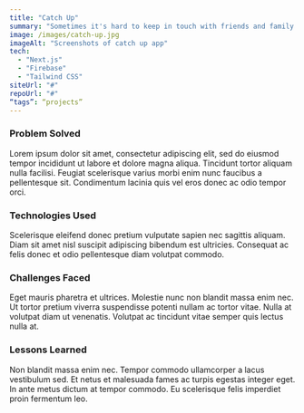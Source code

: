 ```yaml
---
title: "Catch Up"
summary: "Sometimes it's hard to keep in touch with friends and family. I made this app to remind me to schedule a call if we haven't talked in a while."
image: /images/catch-up.jpg
imageAlt: "Screenshots of catch up app"
tech:
  - "Next.js"
  - "Firebase"
  - "Tailwind CSS"
siteUrl: "#"
repoUrl: "#"
“tags”: “projects”
---
```


### Problem Solved

Lorem ipsum dolor sit amet, consectetur adipiscing elit, sed do eiusmod tempor incididunt ut labore et dolore magna aliqua. Tincidunt tortor aliquam nulla facilisi. Feugiat scelerisque varius morbi enim nunc faucibus a pellentesque sit. Condimentum lacinia quis vel eros donec ac odio tempor orci.

### Technologies Used

Scelerisque eleifend donec pretium vulputate sapien nec sagittis aliquam. Diam sit amet nisl suscipit adipiscing bibendum est ultricies. Consequat ac felis donec et odio pellentesque diam volutpat commodo.

### Challenges Faced

Eget mauris pharetra et ultrices. Molestie nunc non blandit massa enim nec. Ut tortor pretium viverra suspendisse potenti nullam ac tortor vitae. Nulla at volutpat diam ut venenatis. Volutpat ac tincidunt vitae semper quis lectus nulla at.

### Lessons Learned

Non blandit massa enim nec. Tempor commodo ullamcorper a lacus vestibulum sed. Et netus et malesuada fames ac turpis egestas integer eget. In ante metus dictum at tempor commodo. Eu scelerisque felis imperdiet proin fermentum leo.